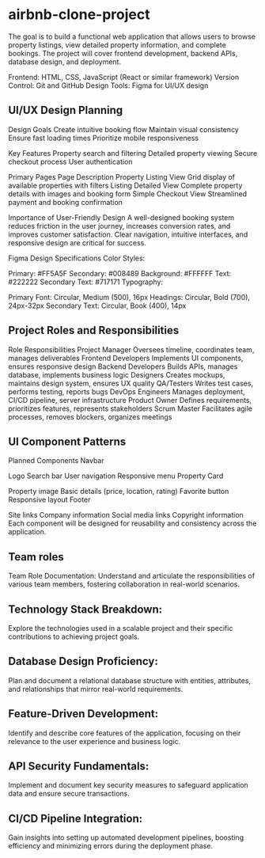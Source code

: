 # airbnb-clone-project
The goal is to build a functional web application that allows users to browse property listings, view detailed property information, and complete bookings. The project will cover frontend development, backend APIs, database design, and deployment.

Frontend: HTML, CSS, JavaScript (React or similar framework)
Version Control: Git and GitHub
Design Tools: Figma for UI/UX design

## UI/UX Design Planning
Design Goals
Create intuitive booking flow
Maintain visual consistency
Ensure fast loading times
Prioritize mobile responsiveness

Key Features
Property search and filtering
Detailed property viewing
Secure checkout process
User authentication

Primary Pages
Page	Description
Property Listing View	Grid display of available properties with filters
Listing Detailed View	Complete property details with images and booking form
Simple Checkout View	Streamlined payment and booking confirmation

Importance of User-Friendly Design
A well-designed booking system reduces friction in the user journey, increases conversion rates, and improves customer satisfaction. Clear navigation, intuitive interfaces, and responsive design are critical for success.

Figma Design Specifications
Color Styles:

Primary: #FF5A5F
Secondary: #008489
Background: #FFFFFF
Text: #222222
Secondary Text: #717171
Typography:

Primary Font: Circular, Medium (500), 16px
Headings: Circular, Bold (700), 24px-32px
Secondary Text: Circular, Book (400), 14px

## Project Roles and Responsibilities
Role	                    Responsibilities
Project Manager  	    Oversees timeline, coordinates team, manages deliverables
Frontend Developers	  Implements UI components, ensures responsive design
Backend Developers	  Builds APIs, manages database, implements business logic
Designers	            Creates mockups, maintains design system, ensures UX quality
QA/Testers	          Writes test cases, performs testing, reports bugs
DevOps Engineers	    Manages deployment, CI/CD pipeline, server infrastructure
Product Owner	        Defines requirements, prioritizes features, represents stakeholders
Scrum Master	        Facilitates agile processes, removes blockers, organizes meetings

## UI Component Patterns
Planned Components
Navbar

Logo
Search bar
User navigation
Responsive menu
Property Card

Property image
Basic details (price, location, rating)
Favorite button
Responsive layout
Footer

Site links
Company information
Social media links
Copyright information
Each component will be designed for reusability and consistency across the application.

## Team roles
Team Role Documentation:
Understand and articulate the responsibilities of various team members, fostering collaboration in real-world scenarios.

## Technology Stack Breakdown:
Explore the technologies used in a scalable project and their specific contributions to achieving project goals.

## Database Design Proficiency:
Plan and document a relational database structure with entities, attributes, and relationships that mirror real-world requirements.

## Feature-Driven Development:
Identify and describe core features of the application, focusing on their relevance to the user experience and business logic.

## API Security Fundamentals:
Implement and document key security measures to safeguard application data and ensure secure transactions.

## CI/CD Pipeline Integration:
Gain insights into setting up automated development pipelines, boosting efficiency and minimizing errors during the deployment phase.
